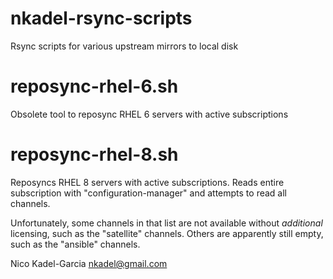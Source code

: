 nkadel-rsync-scripts
====================

Rsync scripts for various upstream mirrors to local disk

reposync-rhel-6.sh
==================

Obsolete tool to reposync RHEL 6 servers with active subscriptions

reposync-rhel-8.sh
==================

Reposyncs RHEL 8 servers with active subscriptions. Reads entire
subscription with "configuration-manager" and attempts to read all
channels.

Unfortunately, some channels in that list are not available without
*additional* licensing, such as the "satellite" channels. Others are
apparently still empty, such as the "ansible" channels.

Nico Kadel-Garcia <nkadel@gmail.com>
